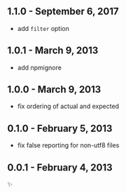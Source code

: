 
1.1.0 - September 6, 2017
-------------------------
* add `filter` option

1.0.1 - March 9, 2013
---------------------
* add npmignore

1.0.0 - March 9, 2013
---------------------
* fix ordering of actual and expected

0.1.0 - February 5, 2013
------------------------
* fix false reporting for non-utf8 files

0.0.1 - February 4, 2013
------------------------
:sparkles:

